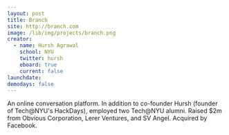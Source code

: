 ```yaml
---
layout: post
title: Branch
site: http://branch.com
image: /lib/img/projects/branch.png
creator:
  - name: Hursh Agrawal
    school: NYU
    twitter: hursh
    eboard: true
    current: false
launchdate:
demodays: false
---
```

An online conversation platform. In addition to co-founder Hursh (founder of Tech@NYU's HackDays), employed two Tech@NYU alumni. Raised $2m from Obvious Corporation, Lerer Ventures, and SV Angel. Acquired by Facebook.